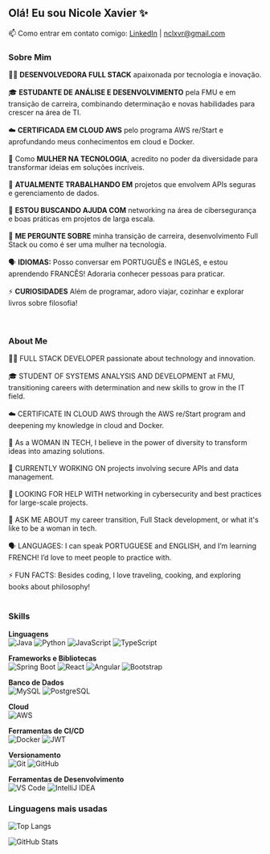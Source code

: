 ## Olá! Eu sou Nicole Xavier ✨  
📫 Como entrar em contato comigo: [LinkedIn](https://linkedin.com/in/nicole-xavier-sp) | nclxvr@gmail.com  

### Sobre Mim  

👩‍💻 **DESENVOLVEDORA FULL STACK** apaixonada por tecnologia e inovação. <br> 
<br> 
🎓 **ESTUDANTE DE ANÁLISE E DESENVOLVIMENTO** pela FMU e em transição de carreira, combinando determinação e novas habilidades para crescer na área de TI. <br>
<br> 
☁️ **CERTIFICADA EM CLOUD AWS** pelo programa AWS re/Start e aprofundando meus conhecimentos em cloud e Docker. <br>
<br> 
🌟 Como **MULHER NA TECNOLOGIA**, acredito no poder da diversidade para transformar ideias em soluções incríveis. <br>
<br> 
🔭 **ATUALMENTE TRABALHANDO EM** projetos que envolvem APIs seguras e gerenciamento de dados. <br>
<br> 
🤔 **ESTOU BUSCANDO AJUDA COM** networking na área de cibersegurança e boas práticas em projetos de larga escala. <br>
<br> 
💬 **ME PERGUNTE SOBRE** minha transição de carreira, desenvolvimento Full Stack ou como é ser uma mulher na tecnologia. <br>
<br> 
🗣️ **IDIOMAS:** Posso conversar em PORTUGUÊS e INGLêS, e estou aprendendo FRANCÊS! Adoraria conhecer pessoas para praticar. <br>
<br> 
⚡ **CURIOSIDADES** Além de programar, adoro viajar, cozinhar e explorar livros sobre filosofia! <br>
 <br>
 <br> 
### About Me

👩‍💻 FULL STACK DEVELOPER passionate about technology and innovation. <br>
<br> 
🎓 STUDENT OF SYSTEMS ANALYSIS AND DEVELOPMENT at FMU, transitioning careers with determination and new skills to grow in the IT field. <br>
<br> 
☁️ CERTIFICATE IN CLOUD AWS through the AWS re/Start program and deepening my knowledge in cloud and Docker. <br>
<br> 
🌟 As a WOMAN IN TECH, I believe in the power of diversity to transform ideas into amazing solutions. <br>
<br> 
🔭 CURRENTLY WORKING ON projects involving secure APIs and data management. <br>
<br> 
🤔 LOOKING FOR HELP WITH networking in cybersecurity and best practices for large-scale projects. <br>
<br> 
💬 ASK ME ABOUT my career transition, Full Stack development, or what it's like to be a woman in tech. <br>
<br> 
🗣️ LANGUAGES: I can speak PORTUGUESE and ENGLISH, and I’m learning FRENCH! I’d love to meet people to practice with. <br>
<br> 
⚡ FUN FACTS: Besides coding, I love traveling, cooking, and exploring books about philosophy! <br>
<br> 


### **Skills**  
**Linguagens**  
![Java](https://img.shields.io/badge/Java-007396?style=flat&logo=java&logoColor=white) ![Python](https://img.shields.io/badge/Python-3776AB?style=flat&logo=python&logoColor=white) ![JavaScript](https://img.shields.io/badge/JavaScript-F7DF1E?style=flat&logo=javascript&logoColor=black) ![TypeScript](https://img.shields.io/badge/TypeScript-3178C6?style=flat&logo=typescript&logoColor=white)

**Frameworks e Bibliotecas**  
![Spring Boot](https://img.shields.io/badge/Spring_Boot-6DB33F?style=flat&logo=springboot&logoColor=white) ![React](https://img.shields.io/badge/React-61DAFB?style=flat&logo=react&logoColor=black) ![Angular](https://img.shields.io/badge/Angular-DD0031?style=flat&logo=angular&logoColor=white) ![Bootstrap](https://img.shields.io/badge/Bootstrap-563D7C?style=flat&logo=bootstrap&logoColor=white)

**Banco de Dados**  
![MySQL](https://img.shields.io/badge/MySQL-4479A1?style=flat&logo=mysql&logoColor=white) ![PostgreSQL](https://img.shields.io/badge/PostgreSQL-336791?style=flat&logo=postgresql&logoColor=white) 

**Cloud**  
![AWS](https://img.shields.io/badge/Amazon_AWS-232F3E?style=flat&logo=amazonaws&logoColor=white)

**Ferramentas de CI/CD**  
![Docker](https://img.shields.io/badge/Docker-2496ED?style=flat&logo=docker&logoColor=white) ![JWT](https://img.shields.io/badge/JWT-000000?style=flat&logo=json-web-tokens&logoColor=white)

**Versionamento**  
![Git](https://img.shields.io/badge/Git-F05032?style=flat&logo=git&logoColor=white) ![GitHub](https://img.shields.io/badge/GitHub-181717?style=flat&logo=github&logoColor=white)

**Ferramentas de Desenvolvimento**  
![VS Code](https://img.shields.io/badge/VS_Code-007ACC?style=flat&logo=visualstudiocode&logoColor=white) ![IntelliJ IDEA](https://img.shields.io/badge/IntelliJ_IDEA-000000?style=flat&logo=intellijidea&logoColor=white)  


### Linguagens mais usadas
![Top Langs](https://github-readme-stats.vercel.app/api/top-langs/?username=NicXavier&layout=compact&theme=dark)

![GitHub Stats](https://github-readme-stats.vercel.app/api?username=NicXavier&show_icons=true&theme=dark)




                


